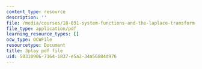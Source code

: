 ```yaml
---
content_type: resource
description: ''
file: /media/courses/18-031-system-functions-and-the-laplace-transform-spring-2019/5031090671641837e5a234a56884d976_5HfMEUO9vlY.pdf
file_type: application/pdf
learning_resource_types: []
ocw_type: OCWFile
resourcetype: Document
title: 3play pdf file
uid: 50310906-7164-1837-e5a2-34a56884d976
---
```

